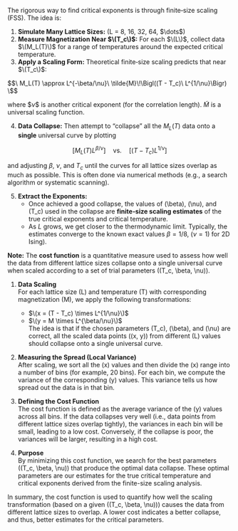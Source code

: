 The rigorous way to find critical exponents is through finite‐size scaling (FSS). The idea is:

1. **Simulate Many Lattice Sizes:** \(L = 8, 16, 32, 64, $\dots\$)  
2. **Measure Magnetization Near $\(T_c\)$:** For each $\(L\)$, collect data $\(M_L(T)\)$ for a range of temperatures around the expected critical temperature.  
3. **Apply a Scaling Form:** Theoretical finite‐size scaling predicts that near $\(T_c\)$:

$$\
M_L(T) \approx L^{-\beta/\nu}\ \tilde{M}\!\Bigl((T - T_c)\ L^{1/\nu}\Bigr)
\$$

   where $$\nu\$$ is another critical exponent (for the correlation length). $\tilde{M}$ is a universal scaling function.

4. **Data Collapse:** Then attempt to “collapse” all the $M_L(T)$ data onto a **single** universal curve by plotting

$$
\left[ M_L(T) L^{\beta/\nu} \right] \quad \text{vs.} \quad \left[ (T - T_c) L^{1/\nu} \right]
$$

   and adjusting $\beta$, $\nu$, and $T_c$ until the curves for all lattice sizes overlap as much as possible. This is often done via numerical methods (e.g., a search algorithm or systematic scanning).

5. **Extract the Exponents:**  
   - Once achieved a good collapse, the values of \(\beta\), \(\nu\), and \(T_c\) used in the collapse are **finite‐size scaling estimates** of the true critical exponents and critical temperature.  
   - As $L$ grows, we get closer to the thermodynamic limit. Typically, the estimates converge to the known exact values $\beta=1/8$, \($\nu=1$\) for 2D Ising).
  

**Note:**
The **cost function** is a quantitative measure used to assess how well the data from different lattice sizes collapse onto a single universal curve when scaled according to a set of trial parameters \((T_c, \beta, \nu)\). 

1. **Data Scaling**  
   For each lattice size \(L\) and temperature \(T\) with corresponding magnetization \(M\), we apply the following transformations:
   - $\(x = (T - T_c) \times L^{1/\nu}\)$
   - $\(y = M \times L^{\beta/\nu}\)$  
   The idea is that if the chosen parameters \(T_c\), \(\beta\), and \(\nu\) are correct, all the scaled data points \((x, y)\) from different \(L\) values should collapse onto a single universal curve.

2. **Measuring the Spread (Local Variance)**  
   After scaling, we sort all the \(x\) values and then divide the \(x\) range into a number of bins (for example, 20 bins). For each bin, we compute the variance of the corresponding \(y\) values. This variance tells us how spread out the data is in that bin.

3. **Defining the Cost Function**  
   The cost function is defined as the average variance of the \(y\) values across all bins. If the data collapses very well (i.e., data points from different lattice sizes overlap tightly), the variances in each bin will be small, leading to a low cost. Conversely, if the collapse is poor, the variances will be larger, resulting in a high cost.

4. **Purpose**  
   By minimizing this cost function, we search for the best parameters \((T_c, \beta, \nu)\) that produce the optimal data collapse. These optimal parameters are our estimates for the true critical temperature and critical exponents derived from the finite-size scaling analysis.

In summary, the cost function is used to quantify how well the scaling transformation (based on a given \((T_c, \beta, \nu)\)) causes the data from different lattice sizes to overlap. A lower cost indicates a better collapse, and thus, better estimates for the critical parameters.
